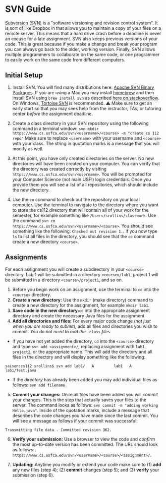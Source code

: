 SVN Guide
=========

[Subversion (SVN)](https://en.wikipedia.org/wiki/Apache_Subversion) is a "software versioning and revision control system". It is sort of like Dropbox in that allows you to maintain a copy of your files on a remote server. This means that a hard drive crash before a deadline is never an excuse for a late assignment. SVN also keeps previous versions of your code. This is great because if you make a change and break your program you can always go back to the older, working version. Finally, SVN allows multiple programmers to collaborate on the same code, or one programmer to easily work on the same code from different computers.

## Initial Setup

1. Install SVN. You will find many distributions here: [Apache SVN Binary Packages](https://subversion.apache.org/packages.html). If you are using a Mac you may install [homebrew](http://brew.sh/) and then install SVN using `brew install svn` as described [here on stackoverflow](http://stackoverflow.com/questions/19921714/command-line-svn-client-for-mac). On Windows, [Tortoise SVN](https://sourceforge.net/projects/tortoisesvn/) is recommended. :warning: Make sure to get an early start so that you may seek help from the instructor, TAs, or tutoring center *before* the assignment deadline.

2. Create a class directory in your SVN repository using the following command in a terminal window: `svn mkdir https://www.cs.usfca.edu/svn/<username>/<course> -m "create cs 112 repo"`
Make sure to replace `<username>` with your username and `<course>` with your class. The string in quotation marks is a message that you will modify as well.

3. At this point, you have only created directories on the server. No new directories will have been created on your computer. You can verify that the directory was created correctly by visiting `https://www.cs.usfca.edu/svn/<username>`. You will be prompted for your Computer Science (not main USF!) login credentials. Once you provide them you will see a list of all repositories, which should include the new directory.

4. Use the `co` command to check out the repository on your local computer. Use the terminal to navigate to the directory where you want to store the cs112 directory that will contain all of your work for the semester, for example something like `/Users/srollins/classwork`. Use the command `svn co https://www.cs.usfca.edu/svn/<username>/<course>`. You should see something like the following: `Checked out revision 1.`. If you now type `ls` to list all files in the directory, you should see that the `co` command create a new directory `<course>`.

## Assignments

For each assignment you will create a subdirectory in your `<course>` directory. Lab 1 will be submitted in a directory `<course>/lab1`, project 1 will be submitted in a directory `<course>/project1`, and so on.

1. Before you begin work on an assignment, use the terminal to `cd` into the `<course>` directory. 
2. **Create a new directory:** Use the `mkdir` (make directory) command to create a new directory for the assignment, for example `mkdir lab1`.
3. **Save code in the new directory:**`cd` into the appropriate assignment directory and create the necessary Java files for the assignment. 
4. **Add all directories and files:** For every major code change (*not just when you are ready to submit*), add all files and directories you wish to commit. *You do not need to add the `.class` files.*
  - If you have not yet added the directory, `cd` into the `<course>` directory and type `svn add <assignment>/`, replacing assignment with `lab1`, `project2`, or the appropriate name. This will add the directory and all files in the directory and will display something like the following:  
   
  `
  saison:cs112 srollins$ svn add lab1/  
  A         lab1  
  A         lab1/Test.java  
  `
  - If the *directory* has already been added you may add individual files as follows: `svn add filename`

5. **Commit your changes:** Once all files have been added you will *commit* your changes. This is the step that actually saves your files to the server. The command looks as follows: `svn commit -m "adding working Hello.java"`. Inside of the quotation marks, include a message that describes the code changes you have made since the last commit. You will see a message as follows if your commit was successful:

  `
  Transmitting file data .
  Committed revision 362.
  `

6. **Verify your submission:** Use a browser to view the code and *confirm* the most up-to-date version has been committed. The URL should look as follows: `https://www.cs.usfca.edu/svn/<username>/<course>/<assignment>/`.

7. **Updating:** Anytime you modify or extend your code make sure to (1) **add** any  new files (step 4); (2) **commit** changes (step 5); and (3) **verify** your submission (step 6).
  
